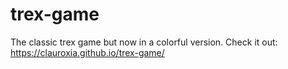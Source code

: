 # trex-game
The classic trex game but now in a colorful version.
Check it out: https://clauroxia.github.io/trex-game/
